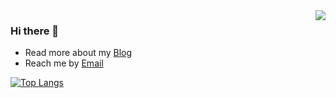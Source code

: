 <img align="right" src="https://github-readme-stats.vercel.app/api?username=vfanghao&show_icons=true&icon_color=0366d6&text_color=24292e&bg_color=ffffff&hide_title=true" />


### Hi there 👋

- Read more about my [Blog](https://fanghao.me/)
- Reach me by [Email](mailto:vfanghao@gmail.com)

[![Top Langs](https://github-readme-stats.vercel.app/api/top-langs/?username=vfanghao&layout=compact&hide=javascript,jupyter%20notebook)](https://github.com/anuraghazra/github-readme-stats)